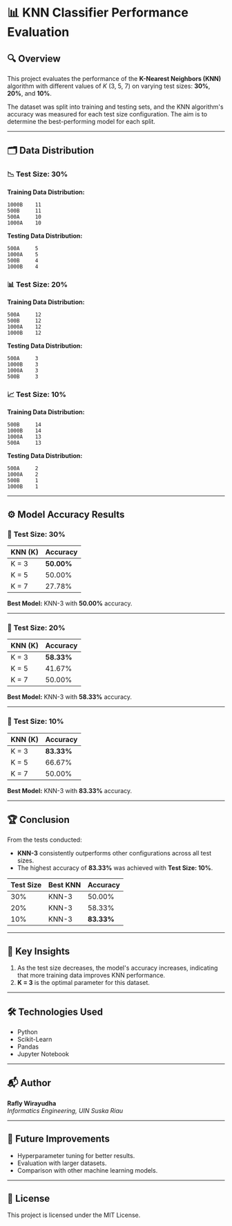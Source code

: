 # 📊 **KNN Classifier Performance Evaluation**

## 🔍 **Overview**
This project evaluates the performance of the **K-Nearest Neighbors (KNN)** algorithm with different values of *K* (3, 5, 7) on varying test sizes: **30%**, **20%**, and **10%**.

The dataset was split into training and testing sets, and the KNN algorithm's accuracy was measured for each test size configuration. The aim is to determine the best-performing model for each split.

---

## 🗂 **Data Distribution**
### 📉 **Test Size: 30%**
**Training Data Distribution:**
```
1000B    11
500B     11
500A     10
1000A    10
```
**Testing Data Distribution:**
```
500A     5
1000A    5
500B     4
1000B    4
```

### 📊 **Test Size: 20%**
**Training Data Distribution:**
```
500A     12
500B     12
1000A    12
1000B    12
```
**Testing Data Distribution:**
```
500A     3
1000B    3
1000A    3
500B     3
```

### 📈 **Test Size: 10%**
**Training Data Distribution:**
```
500B     14
1000B    14
1000A    13
500A     13
```
**Testing Data Distribution:**
```
500A     2
1000A    2
500B     1
1000B    1
```

---

## ⚙️ **Model Accuracy Results**
### 🧪 **Test Size: 30%**
| KNN (K) | Accuracy |
|---------|----------|
| K = 3   | **50.00%** |
| K = 5   | 50.00%   |
| K = 7   | 27.78%   |
**Best Model:** KNN-3 with **50.00%** accuracy.

---
### 🧪 **Test Size: 20%**
| KNN (K) | Accuracy |
|---------|----------|
| K = 3   | **58.33%** |
| K = 5   | 41.67%   |
| K = 7   | 50.00%   |
**Best Model:** KNN-3 with **58.33%** accuracy.

---
### 🧪 **Test Size: 10%**
| KNN (K) | Accuracy |
|---------|----------|
| K = 3   | **83.33%** |
| K = 5   | 66.67%   |
| K = 7   | 50.00%   |
**Best Model:** KNN-3 with **83.33%** accuracy.

---

## 🏆 **Conclusion**
From the tests conducted:
- **KNN-3** consistently outperforms other configurations across all test sizes.
- The highest accuracy of **83.33%** was achieved with **Test Size: 10%**.

| Test Size | Best KNN | Accuracy |
|-----------|----------|----------|
| 30%       | KNN-3    | 50.00%   |
| 20%       | KNN-3    | 58.33%   |
| 10%       | KNN-3    | **83.33%** |

---

## 🚀 **Key Insights**
1. As the test size decreases, the model's accuracy increases, indicating that more training data improves KNN performance.
2. **K = 3** is the optimal parameter for this dataset.

---

## 🛠 **Technologies Used**
- Python
- Scikit-Learn
- Pandas
- Jupyter Notebook

---

## 📬 **Author**
**Rafly Wirayudha**  
*Informatics Engineering, UIN Suska Riau*

---

## 🌟 **Future Improvements**
- Hyperparameter tuning for better results.
- Evaluation with larger datasets.
- Comparison with other machine learning models.

---

## 🔗 **License**
This project is licensed under the MIT License.
